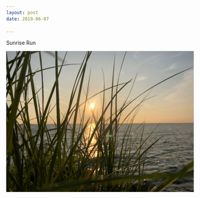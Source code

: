 ```yaml
---
layout: post
date: 2019-06-07

---
```

Sunrise Run

<img src="/assets/images/6F36671C-2F9F-417E-98EB-3DC89AE49F9B.jpeg" />
